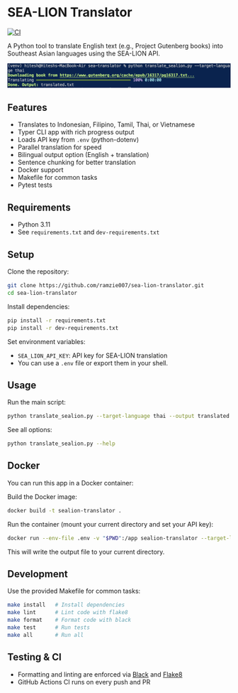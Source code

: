 # SEA-LION Translator
[![CI](https://github.com/ramzie007/sea-translator/actions/workflows/ci.yml/badge.svg)](https://github.com/ramzie007/sea-translator/actions/workflows/ci.yml)

A Python tool to translate English text (e.g., Project Gutenberg books) into Southeast Asian languages using the SEA-LION API.

![Demo Screenshot](images/image.png)

## Features
- Translates to Indonesian, Filipino, Tamil, Thai, or Vietnamese
- Typer CLI app with rich progress output
- Loads API key from `.env` (python-dotenv)
- Parallel translation for speed
- Bilingual output option (English + translation)
- Sentence chunking for better translation
- Docker support
- Makefile for common tasks
- Pytest tests

## Requirements
- Python 3.11
- See `requirements.txt` and `dev-requirements.txt`

## Setup
Clone the repository:
```sh
git clone https://github.com/ramzie007/sea-lion-translator.git
cd sea-lion-translator
```
Install dependencies:
```sh
pip install -r requirements.txt
pip install -r dev-requirements.txt
```
Set environment variables:
- `SEA_LION_API_KEY`: API key for SEA-LION translation
- You can use a `.env` file or export them in your shell.

## Usage
Run the main script:
```sh
python translate_sealion.py --target-language thai --output translated.txt
```
See all options:
```sh
python translate_sealion.py --help
```

## Docker
You can run this app in a Docker container:

Build the Docker image:
```sh
docker build -t sealion-translator .
```
Run the container (mount your current directory and set your API key):
```sh
docker run --env-file .env -v "$PWD":/app sealion-translator --target-language thai --output /app/translated.txt
```
This will write the output file to your current directory.

## Development
Use the provided Makefile for common tasks:
```sh
make install   # Install dependencies
make lint      # Lint code with flake8
make format    # Format code with black
make test      # Run tests
make all       # Run all
```

## Testing & CI
- Formatting and linting are enforced via [Black](https://black.readthedocs.io/) and [Flake8](https://flake8.pycqa.org/)
- GitHub Actions CI runs on every push and PR